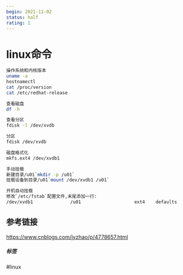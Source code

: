 ```yaml
---
begin: 2021-11-02
status: half
rating: 1
---
```


# linux命令
```bash
操作系统和内核版本
uname -a
hostnamectl
cat /proc/version
cat /etc/redhat-release

查看磁盘
df -h

查看分区
fdisk -l /dev/xvdb

分区
fdisk /dev/xvdb

磁盘格式化
mkfs.ext4 /dev/xvdb1

手动挂载
新建目录/u01`mkdir -p /u01`  
挂载设备到目录/u01`mount /dev/xvdb1 /u01`

开机自动挂载
修改`/etc/fstab`配置文件,末尾添加一行:
/dev/xvdb1              /u01                    ext4    defaults        0 0
```
## 参考链接
https://www.cnblogs.com/jyzhao/p/4778657.html

##### 标签
#linux
